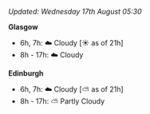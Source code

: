 *Updated: Wednesday 17th August 05:30*

**Glasgow**

* 6h, 7h: :cloud: Cloudy [:sunny: as of 21h]
* 8h - 17h: :cloud: Cloudy

**Edinburgh**

* 6h, 7h: :cloud: Cloudy [:partly_sunny: as of 21h]
* 8h - 17h: :partly_sunny: Partly Cloudy
